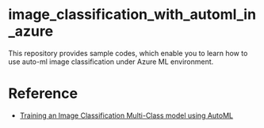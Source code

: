 # image_classification_with_automl_in_azure

This repository provides sample codes, which enable you to learn how to use auto-ml image classification under Azure ML environment.





# Reference
- [Training an Image Classification Multi-Class model using AutoML](https://github.com/Azure/azureml-examples/blob/main/python-sdk/tutorials/automl-with-azureml/image-classification-multiclass/auto-ml-image-classification-multiclass.ipynb)